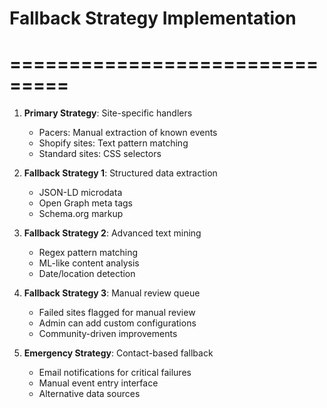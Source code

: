 
# Fallback Strategy Implementation
# ===============================

1. **Primary Strategy**: Site-specific handlers
   - Pacers: Manual extraction of known events
   - Shopify sites: Text pattern matching
   - Standard sites: CSS selectors

2. **Fallback Strategy 1**: Structured data extraction
   - JSON-LD microdata
   - Open Graph meta tags
   - Schema.org markup

3. **Fallback Strategy 2**: Advanced text mining
   - Regex pattern matching
   - ML-like content analysis
   - Date/location detection

4. **Fallback Strategy 3**: Manual review queue
   - Failed sites flagged for manual review
   - Admin can add custom configurations
   - Community-driven improvements

5. **Emergency Strategy**: Contact-based fallback
   - Email notifications for critical failures
   - Manual event entry interface
   - Alternative data sources
